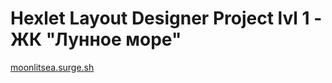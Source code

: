 # Hexlet Layout Designer Project lvl 1 - ЖК "Лунное море"

[moonlitsea.surge.sh](http://moonlitsea.surge.sh/)
